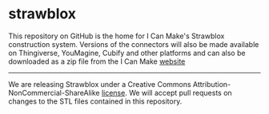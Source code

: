 # strawblox
This repository on GitHub is the home for I Can Make's Strawblox construction system. Versions of the connectors will also be made available on Thingiverse, YouMagine, Cubify and other platforms and can also be downloaded as a zip file from the I Can Make [website](http://www.icanmakehq.com/strawblox)

- - -

We are releasing Strawblox under a Creative Commons Attribution-NonCommercial-ShareAlike [license](https://creativecommons.org/licenses/by-nc-sa/3.0/). We will accept pull requests on changes to the STL files contained in this repository.
